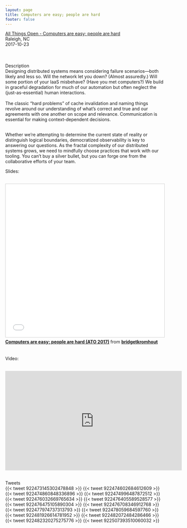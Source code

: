 ```yaml
---
layout: page
title: Computers are easy; people are hard
footer: false
---
```


<div class="views-field views-field-nothing">        <span class="field-content views-field-field-details"><a href="https://allthingsopen.org/talk/computers-are-easy-people-are-hard/">All Things Open - Computers are easy; people are hard</a><br>Raleigh, NC<br><span class="date-display-start">2017-10-23</span></div>

<br>

<br>
<br>
Description
<br>
Designing distributed systems means considering failure scenarios—both likely and less so. Will the network let you down? (Almost assuredly.) Will some portion of your IaaS misbehave? (Have you met computers?) We build in graceful degradation for much of our automation but often neglect the (just-as-essential) human interactions.

<br>
<br>
The classic “hard problems” of cache invalidation and naming things revolve around our understanding of what’s correct and true and our agreements with one another on scope and relevance. Communication is essential for making context-dependent decisions.
<br>
<br>

Whether we’re attempting to determine the current state of reality or distinguish logical boundaries, democratized observability is key to answering our questions. As the fractal complexity of our distributed systems grows, we need to mindfully choose practices that work with our tooling. You can’t buy a silver bullet, but you can forge one from the collaborative efforts of your team.


Slides:

<br>

<iframe src="//www.slideshare.net/slideshow/embed_code/key/3CEGZ4LI4QCwIr" width="595" height="485" frameborder="0" marginwidth="0" marginheight="0" scrolling="no" style="border:1px solid #CCC; border-width:1px; margin-bottom:5px; max-width: 100%;" allowfullscreen> </iframe> <div style="margin-bottom:5px"> <strong> <a href="//www.slideshare.net/secret/3CEGZ4LI4QCwIr" title="Computers are easy; people are hard (ATO 2017)" target="_blank">Computers are easy; people are hard (ATO 2017)</a> </strong> from <strong><a href="//www.slideshare.net/bridgetkromhout" target="_blank">bridgetkromhout</a></strong> </div>

<br>

Video:

<br>
<iframe width="560" height="315" src="https://www.youtube.com/embed/fOOGRVtY_B0" frameborder="0" gesture="media" allow="encrypted-media" allowfullscreen></iframe>

<br>
<br>

Tweets
<br>
{{< tweet 922473145302478848 >}}
{{< tweet 922474602684612609 >}}
{{< tweet 922474860848336896 >}}
{{< tweet 922474996487872512 >}}
{{< tweet 922476032669765634 >}}
{{< tweet 922476405589528577 >}}
{{< tweet 922476475105890304 >}}
{{< tweet 922476708346912768 >}}
{{< tweet 922477974737313793 >}}
{{< tweet 922478059684597760 >}}
{{< tweet 922481926614781952 >}}
{{< tweet 922482072484286466 >}}
{{< tweet 922482320275275776 >}}
{{< tweet 922507393510060032 >}}
